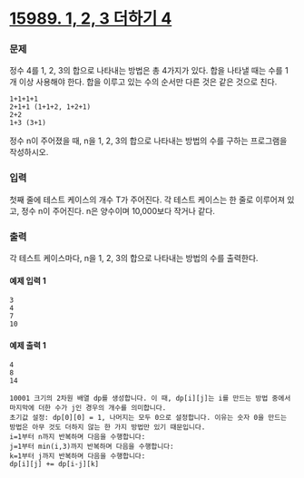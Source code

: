 # [15989. 1, 2, 3 더하기 4](https://www.acmicpc.net/problem/15989)
 
### 문제
정수 4를 1, 2, 3의 합으로 나타내는 방법은 총 4가지가 있다. 합을 나타낼 때는 수를 1개 이상 사용해야 한다. 합을 이루고 있는 수의 순서만 다른 것은 같은 것으로 친다.

    1+1+1+1
    2+1+1 (1+1+2, 1+2+1)
    2+2
    1+3 (3+1)
    
정수 n이 주어졌을 때, n을 1, 2, 3의 합으로 나타내는 방법의 수를 구하는 프로그램을 작성하시오.

### 입력

첫째 줄에 테스트 케이스의 개수 T가 주어진다. 각 테스트 케이스는 한 줄로 이루어져 있고, 정수 n이 주어진다. n은 양수이며 10,000보다 작거나 같다.

### 출력

각 테스트 케이스마다, n을 1, 2, 3의 합으로 나타내는 방법의 수를 출력한다.

#### 예제 입력 1 

```
3
4
7
10
```

#### 예제 출력 1 

```
4
8
14
```

    10001 크기의 2차원 배열 dp를 생성합니다. 이 때, dp[i][j]는 i를 만드는 방법 중에서 마지막에 더한 수가 j인 경우의 개수를 의미합니다.
    초기값 설정: dp[0][0] = 1, 나머지는 모두 0으로 설정합니다. 이유는 숫자 0을 만드는 방법은 아무 것도 더하지 않는 한 가지 방법만 있기 때문입니다.
    i=1부터 n까지 반복하며 다음을 수행합니다:
    j=1부터 min(i,3)까지 반복하며 다음을 수행합니다:
    k=1부터 j까지 반복하며 다음을 수행합니다:
    dp[i][j] += dp[i-j][k]